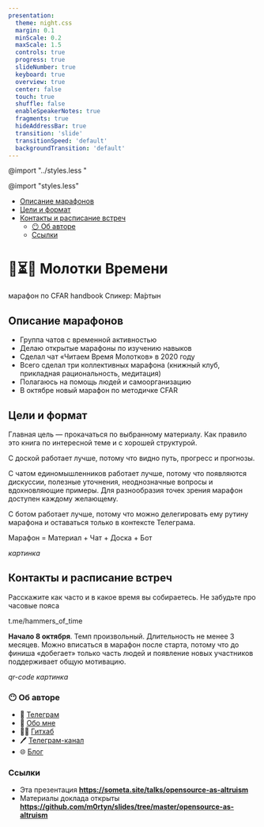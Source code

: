 ```yaml
---
presentation:
  theme: night.css
  margin: 0.1
  minScale: 0.2
  maxScale: 1.5
  controls: true
  progress: true
  slideNumber: true
  keyboard: true
  overview: true
  center: false
  touch: true
  shuffle: false
  enableSpeakerNotes: true
  fragments: true
  hideAddressBar: true
  transition: 'slide'
  transitionSpeed: 'default'
  backgroundTransition: 'default'
---
```


<!-- common styles -->
@import "../styles.less "
<!-- talk styles -->
@import "styles.less"

<!-- slide id="toc" data-notes="
Вот содержание доклада, которое может вам понадобиться если вы будете пересматривать слайды.
</br></br>
Они доступны уже сейчас по адресу, который отображается в правом нижнем углу
" -->
- [Описание марафонов](#описание-марафонов)
- [Цели и формат](#цели-и-формат)
- [Контакты и расписание встреч](#контакты-и-расписание-встреч)
  - [😶 Об авторе](#-об-авторе)
  - [Ссылки](#ссылки)

<!-- slide class="title-slide milestone" data-notes="" -->
# 🔨⏳🤓 Mолотки Времени
марафон по CFAR handbook
Спикер: Ма́ртын

<!-- slide data-notes="..." -->
## Описание марафонов

- Группа чатов с временной активностью
- Делаю открытые марафоны по изучению навыков
- Сделал чат «Читаем Время Молотков» в 2020 году
- Всего сделал три коллективных марафона
  (книжный клуб, прикладная рациональность, медитация)
- Полагаюсь на помощь людей и самоорганизацию
- В октябре новый марафон по методичке CFAR

<!-- slide data-notes="..." -->
## Цели и формат

Главная цель — прокачаться по выбранному материалу. Как правило это книга по интересной теме и с хорошей структурой.

С доской работает лучше, потому что видно путь, прогресс и прогнозы.

С чатом единомышленников работает лучше, потому что появляются дискуссии, полезные уточнения, неоднозначные вопросы и вдохновляющие примеры. Для разнообразия точек зрения марафон доступен каждому желающему.

С ботом работает лучше, потому что можно делегировать ему рутину марафона и оставаться только в контексте Телеграма.

Марафон =
Материал + Чат + Доска + Бот

_картинка_

<!-- slide data-notes="..." -->

## Контакты и расписание встреч

Расскажите как часто и в какое время вы собираетесь. Не забудьте про часовые пояса

t.me/hammers_of_time

**Начало 8 октября**. Темп произвольный. Длительность не менее 3 месяцев. Можно вписаться в марафон после старта, потому что до финиша «добегает» только часть людей и появление новых участников поддерживает общую мотивацию.

_qr-code_
_картинка_


<!-- slide vertical=true data-notes="..." -->
### 😶 Об авторе

- 💬 [Телеграм](https://t.me/m0rtyn)
- 👤 [Обо мне](https://someta.site/martyn)
- 🧑‍💻 [Гитхаб](https://github.com/m0rtyn)
- 🖊 [Телеграм-канал](https://t.me/metabaza)
- 🌐 [Блог](https://someta.site)

<!-- slide vertical=true data-notes="..." -->
### Ссылки

- Эта презентация
  **https://someta.site/talks/opensource-as-altruism**
- Материалы доклада открыты
  **https://github.com/m0rtyn/slides/tree/master/opensource-as-altruism**